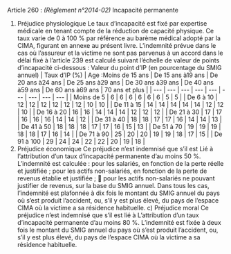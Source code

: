 Article 260 : _(Règlement n°2014-02)_ Incapacité permanente
1.  Préjudice physiologique
Le taux d’incapacité est fixé par expertise médicale en tenant compte de la réduction de capacité physique.
Ce taux varie de 0 à 100 % par référence au barème médical adopté par la CIMA, figurant en annexe au présent livre.
L’indemnité prévue dans le cas où l’assureur et la victime ne sont pas parvenus à un accord dans le délai fixé à l’article 239 est calculé suivant l’échelle de valeur de points d’incapacité ci-dessous :
Valeur du point d’IP (en pourcentage du SMIG annuel)
| Taux d’IP (%) | Age :Moins de 15 ans | De 15 ans à19 ans | De 20 ans à24 ans | De 25 ans à29 ans | De 30 ans à39 ans | De 40 ans à59 ans | De 60 ans à69 ans | 70 ans et plus |
| --- | --- | --- | --- | --- | --- | --- | --- | --- |
| Moins de 5 | 6 | 6 | 6 | 6 | 6 | 6 | 5 | 5 |
| De 6 à 10 | 12 | 12 | 12 | 12 | 12 | 12 | 10 | 10 |
| De 11 à 15 | 14 | 14 | 14 | 14 | 14 | 12 | 12 | 10 |
| De 16 à 20 | 16 | 16 | 14 | 14 | 14 | 12 | 12 | 12 |
| De 21 à 30 | 17 | 17 | 16 | 16 | 16 | 14 | 14 | 12 |
| De 31 à 40 | 18 | 18 | 17 | 17 | 16 | 14 | 14 | 13 |
| De 41 à 50 | 18 | 18 | 18 | 17 | 17 | 16 | 15 | 13 |
| De 51 à 70 | 19 | 19 | 19 | 18 | 18 | 17 | 16 | 14 |
| De 71 à 90 | 25 | 20 | 20 | 19 | 19 | 18 | 17 | 15 |
| De 91 à 100 | 29 | 24 | 24 | 22 | 22 | 20 | 19 | 18 |
1.  Préjudice économique
Ce préjudice n’est indemnisé que s’il est Lié à l’attribution d’un taux d’incapacité permanente d’au moins 50 %.
L’indemnité est calculée :
pour les salariés, en fonction de la perte réelle et justifiée ;
pour les actifs non-salariés, en fonction de la perte de revenus établie et justifiée ;  pour les actifs non-salariés ne pouvant justifier de revenus, sur la base du SMIG annuel.
Dans tous les cas, l’indemnité est plafonnée à dix fois le montant du SMIG annuel du pays où s’est produit l’accident, ou, s’il y est plus élevé, du pays de l’espace CIMA où la victime a sa résidence habituelle.
c) Préjudice moral
Ce préjudice n’est indemnisé que s’il est lié à L’attribution d’un taux d’incapacité permanente d’au moins 80 %.
L’indemnité est fixée à deux fois le montant du SMIG annuel du pays où s’est produit l’accident, ou, s’il y est plus élevé, du pays de l’espace CIMA où la victime a sa résidence habituelle.